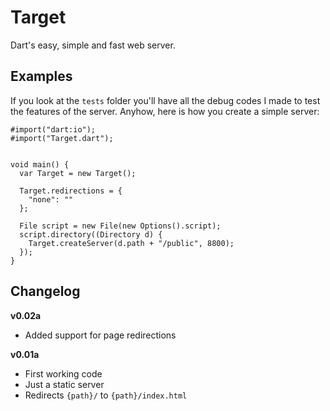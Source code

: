 # Target

Dart's easy, simple and fast web server.


## Examples

If you look at the `tests` folder you'll have all the debug codes I made to test
the features of the server. Anyhow, here is how you create a simple server:

```
#import("dart:io");
#import("Target.dart");


void main() {
  var Target = new Target();

  Target.redirections = {
    "none": ""
  };
  
  File script = new File(new Options().script);
  script.directory((Directory d) {
    Target.createServer(d.path + "/public", 8800);
  });
}
```

## Changelog

**v0.02a**

  * Added support for page redirections

**v0.01a**

  * First working code
  * Just a static server
  * Redirects `{path}/` to `{path}/index.html`